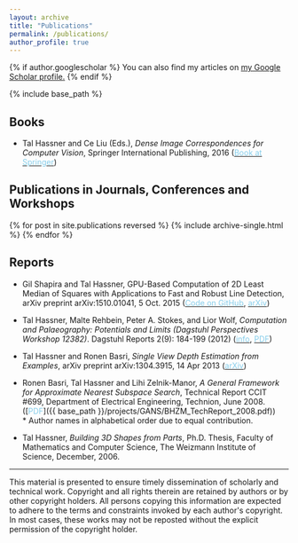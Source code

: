 ```yaml
---
layout: archive
title: "Publications"
permalink: /publications/
author_profile: true
---
```


{% if author.googlescholar %}
  You can also find my articles on <u><a href="{{author.googlescholar}}">my Google Scholar profile</a>.</u>
{% endif %}

{% include base_path %}

## Books
* Tal Hassner and Ce Liu (Eds.), <i>Dense Image Correspondences for Computer Vision</i>, Springer International Publishing, 2016 ([<font color="SkyBlue">Book at Springer</font>](http://www.springer.com/us/book/9783319230474))

## Publications in Journals, Conferences and Workshops
{% for post in site.publications reversed %}
  {% include archive-single.html %}
{% endfor %}

## Reports
* Gil Shapira and Tal Hassner, GPU-Based Computation of 2D Least Median of Squares with Applications to Fast and Robust Line Detection, arXiv preprint arXiv:1510.01041, 5 Oct. 2015 ([<font color="SkyBlue">Code on GitHub</font>](https://github.com/ligaripash/CudaLMS2D), [<font color="SkyBlue">arXiv</font>](http://arxiv.org/pdf/1510.01041.pdf))

* Tal Hassner, Malte Rehbein, Peter A. Stokes, and Lior Wolf, <i>Computation and Palaeography: Potentials and Limits (Dagstuhl Perspectives Workshop 12382)</i>. Dagstuhl Reports 2(9): 184-199 (2012) ([<font color="SkyBlue">info</font>](http://drops.dagstuhl.de/opus/volltexte/2013/3890/), [<font color="SkyBlue">PDF</font>](http://drops.dagstuhl.de/opus/volltexte/2013/3890/pdf/dagrep_v002_i009_p184_s12382.pdf))

* Tal Hassner and Ronen Basri, <i>Single View Depth Estimation from Examples</i>, arXiv preprint arXiv:1304.3915, 14 Apr 2013  ([<font color="SkyBlue">arXiv</font>](http://arxiv.org/abs/1304.3915))

* Ronen Basri, Tal Hassner and Lihi Zelnik-Manor, <i>A General Framework for Approximate Nearest Subspace Search</i>, Technical Report CCIT #699, Department of Electrical Engineering, Technion, June 2008. ([<font color="SkyBlue">PDF</font>]({{ base_path }}/projects/GANS/BHZM_TechReport_2008.pdf)) <br/>
\* Author names in alphabetical order due to equal contribution.

* Tal Hassner, <i>Building 3D Shapes from Parts</i>, Ph.D. Thesis, Faculty of Mathematics and Computer Science, The Weizmann Institute of Science, December, 2006.





---
This material is presented to ensure timely dissemination of scholarly and technical work. Copyright and all rights therein are retained by authors or by other copyright holders. All persons copying this information are expected to adhere to the terms and constraints invoked by each author's copyright. In most cases, these works may not be reposted without the explicit permission of the copyright holder. 


